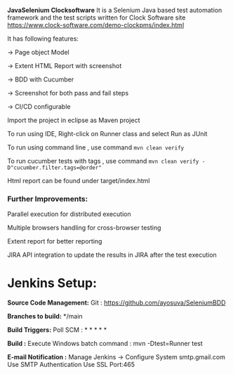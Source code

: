 **JavaSelenium Clocksoftware**
It is a Selenium Java based test automation framework and the test scripts written for Clock Software site https://www.clock-software.com/demo-clockpms/index.html

It has following features:

-> Page object Model

-> Extent HTML Report with screenshot

-> BDD with Cucumber

-> Screenshot for both pass and fail steps

-> CI/CD configurable

Import the project in eclipse as Maven project

To run using IDE, Right-click on Runner class and select Run as JUnit

To run using command line , use command ```mvn clean verify```

To run cucumber tests with tags , use command ```mvn clean verify -D"cucumber.filter.tags=@order"```

Html report can be found under target/index.html
 
### Further Improvements:
Parallel execution for distributed execution

Multiple browsers handling for cross-browser testing

Extent report for better reporting

JIRA API integration to update the results in JIRA after the test execution


# Jenkins Setup:

**Source Code Management:** Git : https://github.com/ayosuva/SeleniumBDD

**Branches to build:** */main

**Build Triggers:** Poll SCM : * * * * *

**Build :** Execute Windows batch command : mvn -Dtest=Runner test

**E-mail Notification :** 
Manage Jenkins -> Configure System
smtp.gmail.com
Use SMTP Authentication
Use SSL
Port:465
